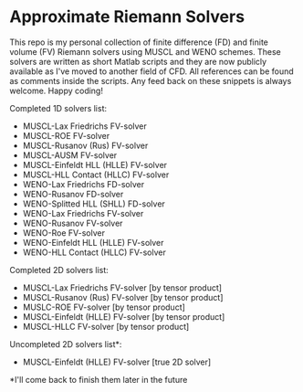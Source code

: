 # Approximate Riemann Solvers
This repo is my personal collection of finite difference (FD) and finite volume (FV) Riemann solvers using MUSCL and WENO schemes. These solvers are written as short Matlab scripts and they are now publicly available as I've moved to another field of CFD. All references can be found as comments inside the scripts. Any feed back on these snippets is always welcome. Happy coding!

Completed 1D solvers list:
* MUSCL-Lax Friedrichs FV-solver
* MUSCL-ROE FV-solver
* MUSCL-Rusanov (Rus) FV-solver
* MUSCL-AUSM FV-solver
* MUSCL-Einfeldt HLL (HLLE) FV-solver
* MUSCL-HLL Contact (HLLC) FV-solver
* WENO-Lax Friedrichs FD-solver
* WENO-Rusanov FD-solver
* WENO-Splitted HLL (SHLL) FD-solver
* WENO-Lax Friedrichs FV-solver
* WENO-Rusanov FV-solver
* WENO-Roe FV-solver
* WENO-Einfeldt HLL (HLLE) FV-solver
* WENO-HLL Contact (HLLC) FV-solver

Completed 2D solvers list:
* MUSCL-Lax Friedrichs FV-solver [by tensor product]
* MUSCL-Rusanov (Rus) FV-solver [by tensor product]
* MUSLC-ROE FV-solver [by tensor product]
* MUSCL-Einfeldt (HLLE) FV-solver [by tensor product]
* MUSCL-HLLC FV-solver [by tensor product]

Uncompleted 2D solvers list*:
* MUSCL-Einfeldt (HLLE) FV-solver [true 2D solver]

*I'll come back to finish them later in the future
